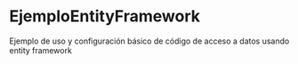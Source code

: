 # EjemploEntityFramework
Ejemplo de uso y configuración básico de código de acceso a datos usando entity framework 
